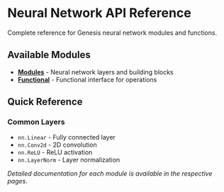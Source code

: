 # Neural Network API Reference

Complete reference for Genesis neural network modules and functions.

## Available Modules

- **[Modules](../api/nn/modules.md)** - Neural network layers and building blocks
- **[Functional](../api/nn/functional.md)** - Functional interface for operations

## Quick Reference

### Common Layers
- `nn.Linear` - Fully connected layer
- `nn.Conv2d` - 2D convolution
- `nn.ReLU` - ReLU activation
- `nn.LayerNorm` - Layer normalization

*Detailed documentation for each module is available in the respective pages.*